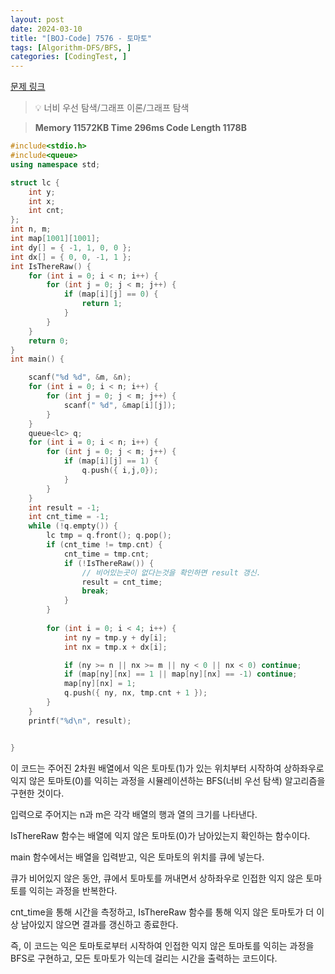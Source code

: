 ```yaml
---
layout: post
date: 2024-03-10
title: "[BOJ-Code] 7576 - 토마토"
tags: [Algorithm-DFS/BFS, ]
categories: [CodingTest, ]
---
```


[문제 링크](https://www.acmicpc.net/problem/7576)


> 💡 너비 우선 탐색/그래프 이론/그래프 탐색


> **Memory   11572KB                                  Time   296ms                               Code Length   1178B**


```c++
#include<stdio.h>
#include<queue>
using namespace std;

struct lc {
	int y;
	int x;
	int cnt;
};
int n, m;
int map[1001][1001];
int dy[] = { -1, 1, 0, 0 };
int dx[] = { 0, 0, -1, 1 };
int IsThereRaw() {
	for (int i = 0; i < n; i++) {
		for (int j = 0; j < m; j++) {
			if (map[i][j] == 0) {
				return 1;
			}
		}
	}
	return 0;
}
int main() {

	scanf("%d %d", &m, &n);
	for (int i = 0; i < n; i++) {
		for (int j = 0; j < m; j++) {
			scanf(" %d", &map[i][j]);
		}
	}
	queue<lc> q;
	for (int i = 0; i < n; i++) {
		for (int j = 0; j < m; j++) {
			if (map[i][j] == 1) {
				q.push({ i,j,0});
			}
		}
	}
	int result = -1;
	int cnt_time = -1;
	while (!q.empty()) {
		lc tmp = q.front(); q.pop();
		if (cnt_time != tmp.cnt) {
			cnt_time = tmp.cnt;
			if (!IsThereRaw()) {
				// 비어있는곳이 없다는것을 확인하면 result 갱신.
				result = cnt_time;
				break;
			}
		}
		
		for (int i = 0; i < 4; i++) {
			int ny = tmp.y + dy[i];
			int nx = tmp.x + dx[i];

			if (ny >= n || nx >= m || ny < 0 || nx < 0) continue;
			if (map[ny][nx] == 1 || map[ny][nx] == -1) continue;
			map[ny][nx] = 1;
			q.push({ ny, nx, tmp.cnt + 1 });
		}
	}
	printf("%d\n", result);


}
```


이 코드는 주어진 2차원 배열에서 익은 토마토(1)가 있는 위치부터 시작하여 상하좌우로 익지 않은 토마토(0)를 익히는 과정을 시뮬레이션하는 BFS(너비 우선 탐색) 알고리즘을 구현한 것이다.

입력으로 주어지는 n과 m은 각각 배열의 행과 열의 크기를 나타낸다.

IsThereRaw 함수는 배열에 익지 않은 토마토(0)가 남아있는지 확인하는 함수이다.

main 함수에서는 배열을 입력받고, 익은 토마토의 위치를 큐에 넣는다.

큐가 비어있지 않은 동안, 큐에서 토마토를 꺼내면서 상하좌우로 인접한 익지 않은 토마토를 익히는 과정을 반복한다.

cnt_time을 통해 시간을 측정하고, IsThereRaw 함수를 통해 익지 않은 토마토가 더 이상 남아있지 않으면 결과를 갱신하고 종료한다.

즉, 이 코드는 익은 토마토로부터 시작하여 인접한 익지 않은 토마토를 익히는 과정을 BFS로 구현하고, 모든 토마토가 익는데 걸리는 시간을 출력하는 코드이다.

